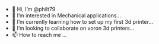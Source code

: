 - 👋 Hi, I’m @philt79
- 👀 I’m interested in Mechanical applications...
- 🌱 I’m currently learning how to set up my first 3d printer...
- 💞️ I’m looking to collaborate on voron 3d printers...
- 📫 How to reach me ...

<!---
philt79/philt79 is a ✨ special ✨ repository because its `README.md` (this file) appears on your GitHub profile.
You can click the Preview link to take a look at your changes.
--->
